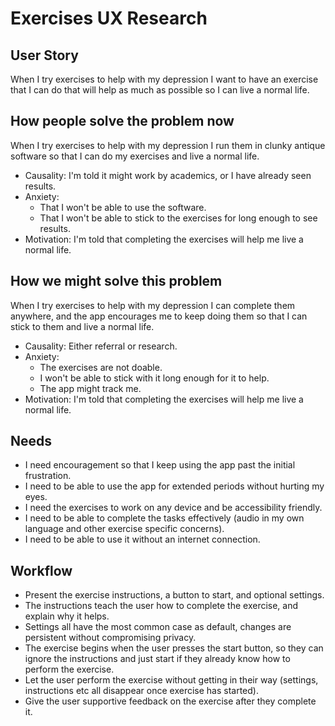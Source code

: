 # Exercises UX Research

## User Story
When I try exercises to help with my depression I want to have an exercise that I can do that will help as much as possible so I can live a normal life.

## How people solve the problem now
When I try exercises to help with my depression I run them in clunky antique software so that I can do my exercises and live a normal life.
- Causality: I'm told it might work by academics, or I have already seen results.
- Anxiety:
  - That I won't be able to use the software.
  - That I won't be able to stick to the exercises for long enough to see results.
- Motivation: I'm told that completing the exercises will help me live a normal life.

## How we might solve this problem
When I try exercises to help with my depression I can complete them anywhere, and the app encourages me to keep doing them so that I can stick to them and live a normal life.
- Causality: Either referral or research.
- Anxiety:
  - The exercises are not doable.
  - I won't be able to stick with it long enough for it to help.
  - The app might track me.
- Motivation: I'm told that completing the exercises will help me live a normal life.

## Needs
- I need encouragement so that I keep using the app past the initial frustration.
- I need to be able to use the app for extended periods without hurting my eyes.
- I need the exercises to work on any device and be accessibility friendly.
- I need to be able to complete the tasks effectively (audio in my own language and other exercise specific concerns).
- I need to be able to use it without an internet connection.


## Workflow
- Present the exercise instructions, a button to start, and optional settings.
- The instructions teach the user how to complete the exercise, and explain why it helps.
- Settings all have the most common case as default, changes are persistent without compromising privacy.
- The exercise begins when the user presses the start button, so they can ignore the instructions and just start if they already know how to perform the exercise.
- Let the user perform the exercise without getting in their way (settings, instructions etc all disappear once exercise has started).
- Give the user supportive feedback on the exercise after they complete it.
